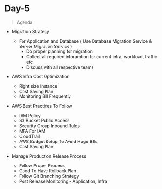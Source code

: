 # Day-5
> Agenda

- Migration Strategy
    - For Application and Database ( Use Database Migration Service & Server Migration Service )
        - Do proper planning for migration
        - Collect all required inforamtion for current infra, workload, traffic etc
        - Discuss with all respective teams

- AWS Infra Cost Optimization
    - Right size Instance
    - Cost Saving Plan
    - Monitoring Bill Frequently

- AWS Best Practices To Follow
    - IAM Policy 
    - S3 Bucket Public Access
    - Security Group Inbound Rules
    - MFA For IAM 
    - CloudTrail 
    - AWS Budget Setup To Avoid Huge Bills
    - Cost Saving Plan

- Manage Production Release Process
    - Follow Proper Process
    - Good To Have Rollback Plan
    - Follow Git Branching Strategy
    - Post Release Monitoring - Application, Infra

